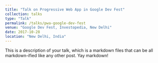 ```yaml
---
title: "Talk on Progressive Web App in Google Dev Fest"
collection: talks
type: "Talk"
permalink: /talks/pwa-google-dev-fest
venue: "Google Dev Fest, Investopedia, New Delhi"
date: 2017-10-28
location: "New Delhi, India"
---
```


This is a description of your talk, which is a markdown files that can be all markdown-ified like any other post. Yay markdown!
